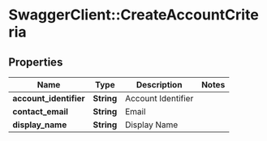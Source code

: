 # SwaggerClient::CreateAccountCriteria

## Properties
Name | Type | Description | Notes
------------ | ------------- | ------------- | -------------
**account_identifier** | **String** | Account Identifier | 
**contact_email** | **String** | Email | 
**display_name** | **String** | Display Name | 


